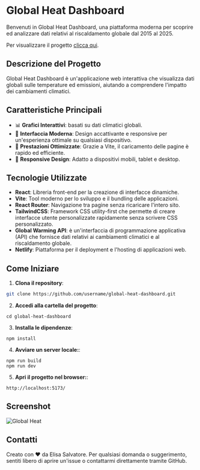 # Global Heat Dashboard

Benvenuti in Global Heat Dashboard, una piattaforma moderna per scoprire ed analizzare dati relativi al riscaldamento globale dal 2015 al 2025.

Per visualizzare il progetto [clicca qui](https://global-heat-dashboard.netlify.app/).

## Descrizione del Progetto

Global Heat Dashboard è un'applicazione web interattiva che visualizza dati globali sulle temperature ed emissioni, aiutando a comprendere l'impatto dei cambiamenti climatici.

## Caratteristiche Principali

- 📊 **Grafici Interattivi**: basati su dati climatici globali.
- 🎨 **Interfaccia Moderna**: Design accattivante e responsive per un'esperienza ottimale su qualsiasi dispositivo.
- 🚀 **Prestazioni Ottimizzate**: Grazie a Vite, il caricamento delle pagine è rapido ed efficiente.
- 📱 **Responsive Design**: Adatto a dispositivi mobili, tablet e desktop.

## Tecnologie Utilizzate

- **React**: Libreria front-end per la creazione di interfacce dinamiche.
- **Vite**: Tool moderno per lo sviluppo e il bundling delle applicazioni.
- **React Router**: Navigazione tra pagine senza ricaricare l'intero sito.
- **TailwindCSS**: Framework CSS utility-first che permette di creare interfacce utente personalizzate rapidamente senza scrivere CSS personalizzato.
- **Global Warming API**: è un'interfaccia di programmazione applicativa (API) che fornisce dati relativi ai cambiamenti climatici e al riscaldamento globale.
- **Netlify**: Piattaforma per il deployment e l'hosting di applicazioni web.

## Come Iniziare

1. **Clona il repository**:

```bash
git clone https://github.com/username/global-heat-dashboard.git
```

2. **Accedi alla cartella del progetto**:

```
cd global-heat-dashboard
```

3. **Installa le dipendenze**:

```
npm install
```

4. **Avviare un server locale:**:

```
npm run build
npm run dev
```

5. **Apri il progetto nel browser:**:

```
http://localhost:5173/
```

## Screenshot

<img class="w-100" src="./public/global-heat-dashboard-preview.png" alt="Global Heat"/>

## Contatti

Creato con ❤️ da Elisa Salvatore. Per qualsiasi domanda o suggerimento, sentiti libero di aprire un'issue o contattarmi direttamente tramite GitHub.
